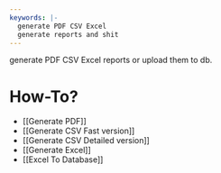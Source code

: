 ```yaml
---
keywords: |-
  generate PDF CSV Excel 
  generate reports and shit
---
```

generate PDF CSV Excel reports or upload them to db.
# How-To?
- [[Generate PDF]]
- [[Generate CSV Fast version]]
- [[Generate CSV Detailed version]]
- [[Generate Excel]]
- [[Excel To Database]]